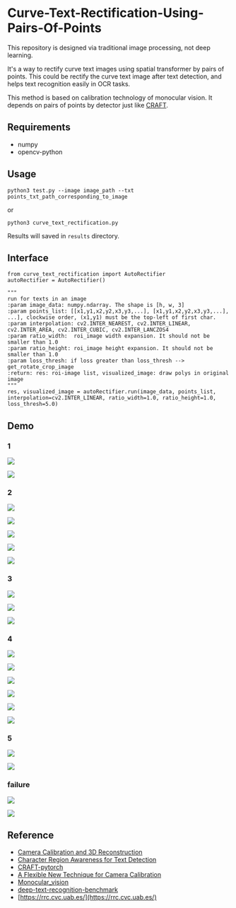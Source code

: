 # Curve-Text-Rectification-Using-Pairs-Of-Points

This repository  is designed via traditional image processing, not deep learning. 

It's a way to rectify curve text images using spatial transformer by pairs of points. This could be rectify the curve text image after text detection, and helps text recognition easily in OCR tasks. 

This method is based on calibration technology of monocular vision. It depends on pairs of points by detector just like [CRAFT](https://arxiv.org/abs/1904.01941).

## Requirements

- numpy
- opencv-python

## Usage

```
python3 test.py --image image_path --txt points_txt_path_corresponding_to_image
```

or

```
python3 curve_text_rectification.py
```

Results will saved in `results` directory.

## Interface

```
from curve_text_rectification import AutoRectifier
autoRectifier = AutoRectifier()

"""
run for texts in an image
:param image_data: numpy.ndarray. The shape is [h, w, 3]
:param points_list: [[x1,y1,x2,y2,x3,y3,...], [x1,y1,x2,y2,x3,y3,...], ...], clockwise order, (x1,y1) must be the top-left of first char.
:param interpolation: cv2.INTER_NEAREST, cv2.INTER_LINEAR, cv2.INTER_AREA, cv2.INTER_CUBIC, cv2.INTER_LANCZOS4
:param ratio_width:  roi_image width expansion. It should not be smaller than 1.0
:param ratio_height: roi_image height expansion. It should not be smaller than 1.0
:param loss_thresh: if loss greater than loss_thresh --> get_rotate_crop_image
:return: res: roi-image list, visualized_image: draw polys in original image
"""
res, visualized_image = autoRectifier.run(image_data, points_list, interpolation=cv2.INTER_LINEAR, ratio_width=1.0, ratio_height=1.0, loss_thresh=5.0)
```

## Demo

### 1

![](./images/vis_arc_text.jpg)

![](./images/OneBoxImageResult.jpg)

### 2

![](./images/vis_gt_91.jpg)

![](./images/vis_gt_91_1.jpg)

![](./images/vis_gt_91_2.jpg)

![](./images/vis_gt_91_3.jpg)

![](./images/vis_gt_91_4.jpg)

### 3

![](./images/vis_gt_61.jpg)

![](./images/vis_gt_61_3.jpg)

![](./images/vis_gt_61_9.jpg)

### 4

![](./images/vis_gt_86.jpg)

![](./images/vis_gt_86_1.jpg)

![](./images/vis_gt_86_2.jpg)

![](./images/vis_gt_86_6.jpg)

![](./images/vis_gt_86_9.jpg)

![](./images/vis_gt_86_13.jpg)

### 5

![](./images/vis_gt_57.jpg)

![](./images/vis_gt_57_1.jpg)

### failure

![](./images/vis_gt_46.jpg)

![](./images/vis_gt_46_1.jpg)

## Reference

- [Camera Calibration and 3D Reconstruction](https://docs.opencv.org/3.4.12/d9/d0c/group__calib3d.html)
- [Character Region Awareness for Text Detection](https://arxiv.org/abs/1904.01941)
- [CRAFT-pytorch](https://github.com/clovaai/CRAFT-pytorch)
- [A Flexible New Technique for Camera Calibration](https://www.microsoft.com/en-us/research/wp-content/uploads/2016/02/tr98-71.pdf)
- [Monocular_vision](https://en.wikipedia.org/wiki/Monocular_vision)
- [deep-text-recognition-benchmark](https://arxiv.org/abs/1904.01906)
- [https://rrc.cvc.uab.es/](https://rrc.cvc.uab.es/)
